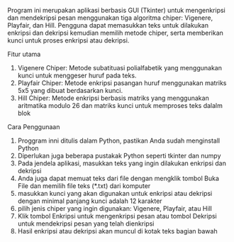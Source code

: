 Program ini merupakan aplikasi berbasis GUI (Tkinter) untuk mengenkripsi dan mendekripsi pesan menggunakan
tiga algoritma chiper: Vigenere, Playfair, dan Hill. Pengguna dapat memasukkan teks untuk dilakukan enkripsi dan dekripsi
kemudian memilih metode chiper, serta memberikan kunci untuk proses enkripsi atau dekripsi.

Fitur utama
1. Vigenere Chiper: Metode subatituasi polialfabetik yang menggunakan kunci untuk menggeser huruf pada teks.
2. Playfair Chiper: Metode enkripsi pasangan huruf menggunakan matriks 5x5 yang dibuat berdasarkan kunci.
3. Hill Chiper: Metode enkripsi berbasis matriks yang menggunakan aritmatika modulo 26 dan matriks kunci untuk memproses teks dalalm blok

Cara Penggunaan
1. Proggram inni ditulis dalam Python, pastikan Anda sudah menginstall Python
2. Diperlukan juga beberapa pustakak Python seperti tkinter dan numpy
3. Pada jendela aplikasi, masukkan teks yang ingin dilakukan enkripsi dan dekripsi
4. Anda juga dapat memuat teks dari file dengan mengklik tombol Buka File dan memilih file teks (*.txt) dari komputer
5. masukkan kunci yang akan digunakan untuk enkripsi atau dekripsi dengan minimal panjang kunci adalah 12 karakter
6. pilih jenis chiper yang ingin digunakan: Vigenere, Playfair, atau Hill
7. Klik tombol Enkripsi untuk mengenkripsi pesan atau tombol Dekripsi untuk mendekripsi pesan yang telah dienkripsi
8. Hasil enkripsi atau dekripsi akan muncul di kotak teks bagian bawah

